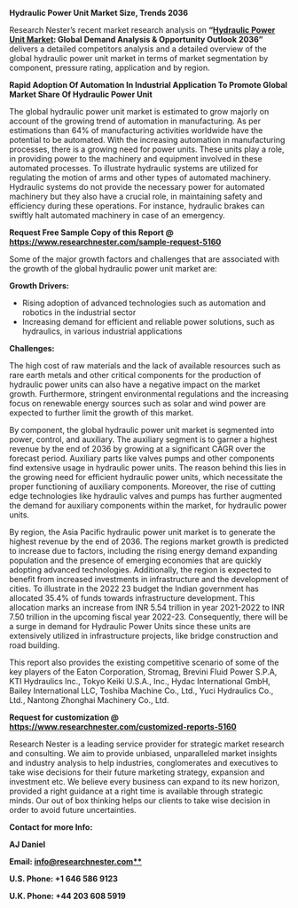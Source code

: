 ﻿**Hydraulic Power Unit Market Size, Trends 2036**

Research Nester’s recent market research analysis on **“[Hydraulic Power Unit Market](https://www.researchnester.com/reports/hydraulic-power-unit-market/5160): Global Demand Analysis & Opportunity Outlook 2036”** delivers a detailed competitors analysis and a detailed overview of the global hydraulic power unit market in terms of market segmentation by component, pressure rating, application and by region. 

**Rapid Adoption Of Automation In Industrial Application To Promote Global Market Share Of Hydraulic Power Unit**

The global hydraulic power unit market is estimated to grow majorly on account of the growing trend of automation in manufacturing. As per estimations than 64% of manufacturing activities worldwide have the potential to be automated. With the increasing automation in manufacturing processes, there is a growing need for power units. These units play a role, in providing power to the machinery and equipment involved in these automated processes. To illustrate hydraulic systems are utilized for regulating the motion of arms and other types of automated machinery. Hydraulic systems do not provide the necessary power for automated machinery but they also have a crucial role, in maintaining safety and efficiency during these operations. For instance, hydraulic brakes can swiftly halt automated machinery in case of an emergency.

**Request Free Sample Copy of this Report @ <https://www.researchnester.com/sample-request-5160>**  

Some of the major growth factors and challenges that are associated with the growth of the global hydraulic power unit market are: 

**Growth Drivers:**

- Rising adoption of advanced technologies such as automation and robotics in the industrial sector
- Increasing demand for efficient and reliable power solutions, such as hydraulics, in various industrial applications

**Challenges:**

The high cost of raw materials and the lack of available resources such as rare earth metals and other critical components for the production of hydraulic power units can also have a negative impact on the market growth. Furthermore, stringent environmental regulations and the increasing focus on renewable energy sources such as solar and wind power are expected to further limit the growth of this market.

By component, the global hydraulic power unit market is segmented into power, control, and auxiliary. The auxiliary segment is to garner a highest revenue by the end of 2036 by growing at a significant CAGR over the forecast period. Auxiliary parts like valves pumps and other components find extensive usage in hydraulic power units. The reason behind this lies in the growing need for efficient hydraulic power units, which necessitate the proper functioning of auxiliary components. Moreover, the rise of cutting edge technologies like hydraulic valves and pumps has further augmented the demand for auxiliary components within the market, for hydraulic power units.

By region, the Asia Pacific hydraulic power unit market is to generate the highest revenue by the end of 2036. The regions market growth is predicted to increase due to factors, including the rising energy demand expanding population and the presence of emerging economies that are quickly adopting advanced technologies. Additionally, the region is expected to benefit from increased investments in infrastructure and the development of cities. To illustrate in the 2022 23 budget the Indian government has allocated 35.4% of funds towards infrastructure development. This allocation marks an increase from INR 5.54 trillion in year 2021-2022 to INR 7.50 trillion in the upcoming fiscal year 2022-23. Consequently, there will be a surge in demand for Hydraulic Power Units since these units are extensively utilized in infrastructure projects, like bridge construction and road building.

This report also provides the existing competitive scenario of some of the key players of the Eaton Corporation, Stromag, Brevini Fluid Power S.P.A, KTI Hydraulics Inc., Tokyo Keiki U.S.A., Inc., Hydac International GmbH, Bailey International LLC, Toshiba Machine Co., Ltd., Yuci Hydraulics Co., Ltd., Nantong Zhonghai Machinery Co., Ltd.



**Request for customization @ <https://www.researchnester.com/customized-reports-5160>**  

Research Nester is a leading service provider for strategic market research and consulting. We aim to provide unbiased, unparalleled market insights and industry analysis to help industries, conglomerates and executives to take wise decisions for their future marketing strategy, expansion and investment etc. We believe every business can expand to its new horizon, provided a right guidance at a right time is available through strategic minds. Our out of box thinking helps our clients to take wise decision in order to avoid future uncertainties.

**Contact for more Info:** 

**AJ Daniel**

**Email: [info@researchnester.com**](mailto:info@researchnester.com)**

**U.S. Phone: +1 646 586 9123** 

**U.K. Phone: +44 203 608 5919**

